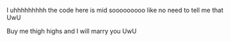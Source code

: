 I uhhhhhhhhh the code here is mid sooooooooo like no need to tell me that UwU

Buy me thigh highs and I will marry you UwU

<!---
edward-elrics-cool/edward-elrics-cool is a ✨ special ✨ repository because its `README.md` (this file) appears on your GitHub profile.
You can click the Preview link to take a look at your changes.
--->
